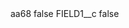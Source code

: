 <?xml version="1.0" encoding="UTF-8"?>
<CustomMetadata xmlns="http://soap.sforce.com/2006/04/metadata" xmlns:xsi="http://www.w3.org/2001/XMLSchema-instance" xmlns:xsd="http://www.w3.org/2001/XMLSchema">
    <label>aa68</label>
    <protected>false</protected>
    <values>
        <field>FIELD1__c</field>
        <value xsi:type="xsd:boolean">false</value>
    </values>
</CustomMetadata>
